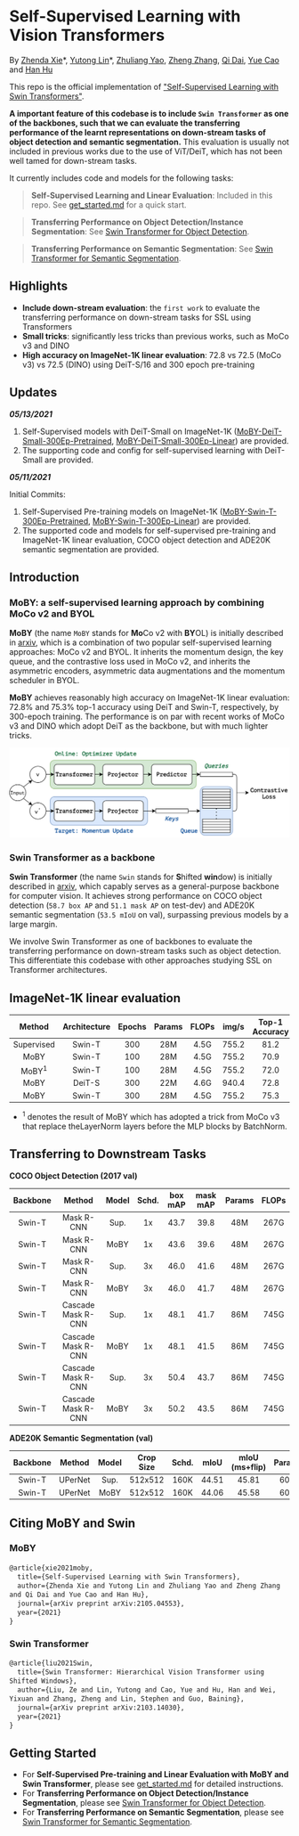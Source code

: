 # Self-Supervised Learning with Vision Transformers

By [Zhenda Xie](https://github.com/zdaxie/)\*, [Yutong Lin](https://github.com/impiga)\*, [Zhuliang Yao](https://github.com/Howal), [Zheng Zhang](https://stupidzz.github.io/), [Qi Dai](https://www.microsoft.com/en-us/research/people/qid/), [Yue Cao](http://yue-cao.me) and [Han Hu](https://ancientmooner.github.io/)

This repo is the official implementation of ["Self-Supervised Learning with Swin Transformers"](https://arxiv.org/abs/2105.04553). 

**A important feature of this codebase is to include `Swin Transformer` as one of the backbones, such that we can evaluate the transferring performance of the learnt representations on down-stream tasks of object detection and semantic segmentation.** This evaluation is usually not included in previous works due to the use of ViT/DeiT, which has not been well tamed for down-stream tasks.

It currently includes code and models for the following tasks:

> **Self-Supervised Learning and Linear Evaluation**: Included in this repo. See [get_started.md](get_started.md) for a quick start.

> **Transferring Performance on Object Detection/Instance Segmentation**: See [Swin Transformer for Object Detection](https://github.com/SwinTransformer/Swin-Transformer-Object-Detection).

> **Transferring Performance on Semantic Segmentation**: See [Swin Transformer for Semantic Segmentation](https://github.com/SwinTransformer/Swin-Transformer-Semantic-Segmentation).

## Highlights

- **Include down-stream evaluation**: the `first work` to evaluate the transferring performance on down-stream tasks for SSL using Transformers
- **Small tricks**: significantly less tricks than previous works, such as MoCo v3 and DINO
- **High accuracy on ImageNet-1K linear evaluation**: 72.8 vs 72.5 (MoCo v3) vs 72.5 (DINO) using DeiT-S/16 and 300 epoch pre-training

## Updates

***05/13/2021***

1. Self-Supervised models with DeiT-Small on ImageNet-1K ([MoBY-DeiT-Small-300Ep-Pretrained](https://drive.google.com/file/d/18GtBXPPoofyPtNjDk0I3nk5nUb6Fj5HY/view?usp=sharing), [MoBY-DeiT-Small-300Ep-Linear](https://drive.google.com/file/d/1AjjGfM7Wtfxdl3rqqOqcZ8i4j4u08Psr/view?usp=sharing)) are provided.
2. The supporting code and config for self-supervised learning with DeiT-Small are provided.

***05/11/2021***

Initial Commits:
1. Self-Supervised Pre-training models on ImageNet-1K ([MoBY-Swin-T-300Ep-Pretrained](https://drive.google.com/file/d/1PS1Q0tAnUfBWLRPxh9iUrinAxeq7Y--u/view?usp=sharing), [MoBY-Swin-T-300Ep-Linear](https://drive.google.com/file/d/1gbQynZy07uXPO-c0tOLeyG1pQzlnVHx9/view?usp=sharing)) are provided.
2. The supported code and models for self-supervised pre-training and ImageNet-1K linear evaluation, COCO object detection and ADE20K semantic segmentation are provided.

## Introduction

### MoBY: a self-supervised learning approach by combining MoCo v2 and BYOL

**MoBY** (the name `MoBY` stands for **Mo**Co v2 with **BY**OL) is initially described in [arxiv](https://arxiv.org/abs/2105.04553), which is a combination of two popular self-supervised learning approaches: MoCo v2 and BYOL. It inherits the momentum design, the key queue, and the contrastive loss used in MoCo v2, and inherits the asymmetric encoders, asymmetric data augmentations and the momentum scheduler in BYOL.

**MoBY** achieves reasonably high accuracy on ImageNet-1K linear evaluation: 72.8\% and 75.3\% top-1 accuracy using DeiT and Swin-T, respectively, by 300-epoch training. The performance is on par with recent works of MoCo v3 and DINO which adopt DeiT as the backbone, but with much lighter tricks. 

![teaser_moby](figures/teaser_moby.png)

### Swin Transformer as a backbone

**Swin Transformer** (the name `Swin` stands for **S**hifted **win**dow) is initially described in [arxiv](https://arxiv.org/abs/2103.14030), which capably serves as a general-purpose backbone for computer vision. It achieves strong performance on COCO object detection (`58.7 box AP` and `51.1 mask AP` on test-dev) and ADE20K semantic segmentation (`53.5 mIoU` on val), surpassing previous models by a large margin.

We involve Swin Transformer as one of backbones to evaluate the transferring performance on down-stream tasks such as object detection. This differentiate this codebase with other approaches studying SSL on Transformer architectures.

## ImageNet-1K linear evaluation


|      Method      | Architecture | Epochs | Params | FLOPs | img/s | Top-1 Accuracy |                                                 Pre-trained Checkpoint                                                 |                                                   Linear Checkpoint                                                    |
| :--------------: | :----------: | :----: | :----: | :---: | :---: | :------------: | :--------------------------------------------------------------------------------------------------------------------: | :--------------------------------------------------------------------------------------------------------------------: |
|    Supervised    |    Swin-T    |  300   |  28M   | 4.5G  | 755.2 |      81.2      |         [Here](https://github.com/microsoft/Swin-Transformer#main-results-on-imagenet-with-pretrained-models)          |
|       MoBY       |    Swin-T    |  100   |  28M   | 4.5G  | 755.2 |      70.9      |                                                        [TBA]()                                                         |
| MoBY<sup>1</sup> |    Swin-T    |  100   |  28M   | 4.5G  | 755.2 |      72.0      |                                                        [TBA]()                                                         |
|       MoBY       |    DeiT-S    |  300   |  22M   | 4.6G  | 940.4 |      72.8      | [GoogleDrive](https://drive.google.com/file/d/18GtBXPPoofyPtNjDk0I3nk5nUb6Fj5HY/view?usp=sharing)/[GitHub]()/[Baidu]() | [GoogleDrive](https://drive.google.com/file/d/1AjjGfM7Wtfxdl3rqqOqcZ8i4j4u08Psr/view?usp=sharing)/[GitHub]()/[Baidu]() |
|       MoBY       |    Swin-T    |  300   |  28M   | 4.5G  | 755.2 |      75.3      | [GoogleDrive](https://drive.google.com/file/d/1PS1Q0tAnUfBWLRPxh9iUrinAxeq7Y--u/view?usp=sharing)/[GitHub]()/[Baidu]() | [GoogleDrive](https://drive.google.com/file/d/1gbQynZy07uXPO-c0tOLeyG1pQzlnVHx9/view?usp=sharing)/[GitHub]()/[Baidu]() |

- <sup>1</sup> denotes the result of MoBY which has adopted a trick from MoCo v3 that replace theLayerNorm layers before the MLP blocks by BatchNorm.


## Transferring to Downstream Tasks

**COCO Object Detection (2017 val)**

| Backbone |       Method       | Model | Schd. | box mAP | mask mAP | Params | FLOPs |
| :------: | :----------------: | :---: | :---: | :-----: | :------: | :----: | :---: |
|  Swin-T  |     Mask R-CNN     | Sup.  |  1x   |  43.7   |   39.8   |  48M   | 267G  |
|  Swin-T  |     Mask R-CNN     | MoBY  |  1x   |  43.6   |   39.6   |  48M   | 267G  |
|  Swin-T  |     Mask R-CNN     | Sup.  |  3x   |  46.0   |   41.6   |  48M   | 267G  |
|  Swin-T  |     Mask R-CNN     | MoBY  |  3x   |  46.0   |   41.7   |  48M   | 267G  |
|  Swin-T  | Cascade Mask R-CNN | Sup.  |  1x   |  48.1   |   41.7   |  86M   | 745G  |
|  Swin-T  | Cascade Mask R-CNN | MoBY  |  1x   |  48.1   |   41.5   |  86M   | 745G  |
|  Swin-T  | Cascade Mask R-CNN | Sup.  |  3x   |  50.4   |   43.7   |  86M   | 745G  |
|  Swin-T  | Cascade Mask R-CNN | MoBY  |  3x   |  50.2   |   43.5   |  86M   | 745G  |

**ADE20K Semantic Segmentation (val)**

| Backbone | Method  | Model | Crop Size | Schd. | mIoU  | mIoU (ms+flip) | Params | FLOPs |
| :------: | :-----: | :---: | :-------: | :---: | :---: | :------------: | :----: | :---: |
|  Swin-T  | UPerNet | Sup.  |  512x512  | 160K  | 44.51 |     45.81      |  60M   | 945G  |
|  Swin-T  | UPerNet | MoBY  |  512x512  | 160K  | 44.06 |     45.58      |  60M   | 945G  |


## Citing MoBY and Swin

### MoBY

```
@article{xie2021moby,
  title={Self-Supervised Learning with Swin Transformers}, 
  author={Zhenda Xie and Yutong Lin and Zhuliang Yao and Zheng Zhang and Qi Dai and Yue Cao and Han Hu},
  journal={arXiv preprint arXiv:2105.04553},
  year={2021}
}
```

### Swin Transformer

```
@article{liu2021Swin,
  title={Swin Transformer: Hierarchical Vision Transformer using Shifted Windows},
  author={Liu, Ze and Lin, Yutong and Cao, Yue and Hu, Han and Wei, Yixuan and Zhang, Zheng and Lin, Stephen and Guo, Baining},
  journal={arXiv preprint arXiv:2103.14030},
  year={2021}
}
```

## Getting Started

- For **Self-Supervised Pre-training and Linear Evaluation with MoBY and Swin Transformer**, please see [get_started.md](get_started.md) for detailed instructions.
- For **Transferring Performance on Object Detection/Instance Segmentation**, please see [Swin Transformer for Object Detection](https://github.com/SwinTransformer/Swin-Transformer-Object-Detection).
- For **Transferring Performance on Semantic Segmentation**, please see [Swin Transformer for Semantic Segmentation](https://github.com/SwinTransformer/Swin-Transformer-Semantic-Segmentation).
